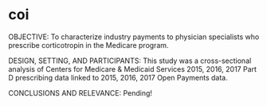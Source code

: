# coi
OBJECTIVE:
To characterize industry payments to physician specialists who prescribe corticotropin in the Medicare program.  

DESIGN, SETTING, AND PARTICIPANTS:
This study was a cross-sectional analysis of Centers for Medicare & Medicaid Services 2015, 2016, 2017 Part D prescribing data linked to 2015, 2016, 2017 Open Payments data.

CONCLUSIONS AND RELEVANCE:
Pending!
